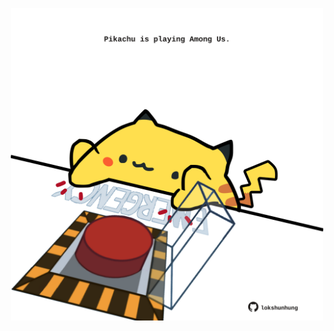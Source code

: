 <!-- built at 21/08/2024, 02:15:06 UTC -->
<p align="center">
  <img width="500" height="500" src="./ReadmeImage.svg">
</p>
